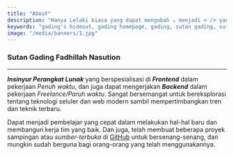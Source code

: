 ```yaml
---
title: "About"
description: "Hanya Lelaki biasa yang dapat mengubah ☕️ menjadi < /> yang cantik."
keywords: "gading's hideout, gading homepage, gading, sutan gading, sutan gading fadhillah nasution, sutan, sutanlab, gading.dev, gading dev, who is gading, biodata gading, tentang gading"
image: "/media/banners/1.jpg"
---
```


### Sutan Gading Fadhillah Nasution

---

***Insinyur Perangkat Lunak*** yang berspesialisasi di ***Frontend*** dalam pekerjaan *Penuh waktu*, dan juga dapat mengerjakan ***Backend*** dalam pekerjaan *Freelance/Paruh waktu*. Sangat bersemangat untuk bereksplorasi tentang teknologi seluler dan web modern sambil mempertimbangkan tren dan teknik terbaru.

Dapat menjadi pembelajar yang cepat dalam melakukan hal-hal baru dan membangun kerja tim yang baik. Dan juga, telah membuat beberapa proyek sampingan atau *sumber-terbuka* di [GitHub](https://github.com/gadingnst) untuk bersenang-senang, dan mungkin sudah berguna bagi orang-orang yang telah menggunakannya.
